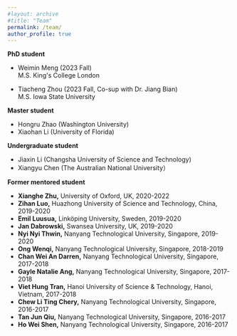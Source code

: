 ```yaml
---
#layout: archive
#title: "Team"
permalink: /team/
author_profile: true
---
```

<b>PhD student</b>  
- Weimin Meng (2023 Fall)  
  M.S. King's College London  
  
- Tiacheng Zhou (2023 Fall, Co-sup with Dr. Jiang Bian)    
  M.S. Iowa State University

<b>Master student</b>   
- Hongru Zhao (Washington University)
- Xiaohan Li (University of Florida)

<b>Undergraduate student</b>
- Jiaxin Li (Changsha University of Science and Technology)
- Xiangyu Chen (The Australian National University）

<b>Former mentored student</b>  
- <b>Xianghe Zhu,</b> University of Oxford, UK, 2020-2022  
- <b>Zihan Luo,</b> Huazhong University of Science and Technology, China, 2019-2020  
- <b>Emil Luusua,</b> Linköping University, Sweden, 2019-2020  
- <b>Jan Dabrowski,</b> Swansea University, UK, 2019-2020  
- <b>Nyi Nyi Thwin,</b> Nanyang Technological University, Singapore, 2019-2020  
- <b>Ong Wenqi,</b> Nanyang Technological University, Singapore, 2018-2019  
- <b>Chan Wei An Darren,</b> Nanyang Technological University, Singapore, 2017-2018     
- <b>Gayle Natalie Ang,</b> Nanyang Technological University, Singapore, 2017-2018     
- <b>Viet Hung Tran,</b> Hanoi University of Science & Technology, Hanoi, Vietnam, 2017-2018     
- <b>Chew Li Ting Chery,</b> Nanyang Technological University, Singapore, 2016-2017   
- <b>Tan Jun Qiu,</b> Nanyang Technological University, Singapore, 2016-2017  
- <b>Ho Wei Shen,</b> Nanyang Technological University, Singapore, 2016-2017   
